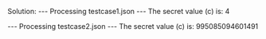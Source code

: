 Solution:
--- Processing testcase1.json ---
The secret value (c) is: 4

--- Processing testcase2.json ---
The secret value (c) is: 995085094601491
